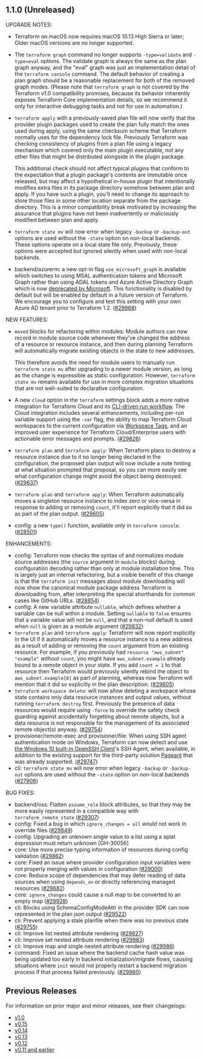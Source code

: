 ## 1.1.0 (Unreleased)

UPGRADE NOTES:

* Terraform on macOS now requires macOS 10.13 High Sierra or later; Older macOS versions are no longer supported.
* The `terraform graph` command no longer supports `-type=validate` and `-type=eval` options. The validate graph is always the same as the plan graph anyway, and the "eval" graph was just an implementation detail of the `terraform console` command. The default behavior of creating a plan graph should be a reasonable replacement for both of the removed graph modes. (Please note that `terraform graph` is not covered by the Terraform v1.0 compatibility promises, because its behavior inherently exposes Terraform Core implementation details, so we recommend it only for interactive debugging tasks and not for use in automation.)
* `terraform apply` with a previously-saved plan file will now verify that the provider plugin packages used to create the plan fully match the ones used during apply, using the same checksum scheme that Terraform normally uses for the dependency lock file. Previously Terraform was checking consistency of plugins from a plan file using a legacy mechanism which covered only the main plugin executable, not any other files that might be distributed alongside in the plugin package.

    This additional check should not affect typical plugins that conform to the expectation that a plugin package's contents are immutable once released, but may affect a hypothetical in-house plugin that intentionally modifies extra files in its package directory somehow between plan and apply. If you have such a plugin, you'll need to change its approach to store those files in some other location separate from the package directory. This is a minor compatibility break motivated by increasing the assurance that plugins have not been inadvertently or maliciously modified between plan and apply.
* `terraform state mv` will now error when legacy `-backup` or `-backup-out` options are used without the `-state` option on non-local backends. These options operate on a local state file only. Previously, these options were accepted but ignored silently when used with non-local backends. 
* backend/azurerm: a new opt-in flag `use_microsoft_graph` is available which switches to using MSAL authentication tokens and Microsoft Graph rather than using ADAL tokens and Azure Active Directory Graph which is now [deprecated by Microsoft](https://docs.microsoft.com/en-us/graph/migrate-azure-ad-graph-faq). This functionality is disabled by default but will be enabled by default in a future version of Terraform. We encourage you to configure and test this setting with your own Azure AD tenant prior to Terraform 1.2. ([#29968](https://github.com/hashicorp/terraform/issues/29968))

NEW FEATURES:

* `moved` blocks for refactoring within modules: Module authors can now record in module source code whenever they've changed the address of a resource or resource instance, and then during planning Terraform will automatically migrate existing objects in the state to new addresses.

    This therefore avoids the need for module users to manually run `terraform state mv` after upgrading to a newer module version, as long as the change is expressible as static configuration. However, `terraform state mv` remains available for use in more complex migration situations that are not well-suited to declarative configuration.
* A new `cloud` option in the `terraform` settings block adds a more native integration for Terraform Cloud and its [CLI-driven run workflow](https://www.terraform.io/docs/cloud/run/cli.html). The Cloud integration includes several enhancements, including per-run variable support using the `-var` flag, the ability to map Terraform Cloud workspaces to the current configuration via [Workspace Tags](https://www.terraform.io/docs/cloud/api/workspaces.html#get-tags), and an improved user experience for Terraform Cloud/Enterprise users with actionable error messages and prompts. ([#29826](https://github.com/hashicorp/terraform/pull/29826))
* `terraform plan` and `terraform apply`: When Terraform plans to destroy a resource instance due to it no longer being declared in the configuration, the proposed plan output will now include a note hinting at what situation prompted that proposal, so you can more easily see what configuration change might avoid the object being destroyed. ([#29637](https://github.com/hashicorp/terraform/pull/29637))
* `terraform plan` and `terraform apply`: When Terraform automatically moves a singleton resource instance to index zero or vice-versa in response to adding or removing `count`, it'll report explicitly that it did so as part of the plan output. ([#29605](https://github.com/hashicorp/terraform/pull/29605))
* config: a new `type()` function, available only in `terraform console`. ([#28501](https://github.com/hashicorp/terraform/issues/28501))

ENHANCEMENTS:

* config: Terraform now checks the syntax of and normalizes module source addresses (the `source` argument in `module` blocks) during configuration decoding rather than only at module installation time. This is largely just an internal refactoring, but a visible benefit of this change is that the `terraform init` messages about module downloading will now show the canonical module package address Terraform is downloading from, after interpreting the special shorthands for common cases like GitHub URLs. ([#28854](https://github.com/hashicorp/terraform/issues/28854))
* config: A new variable attribute `nullable`, which defines whether a variable can be null within a module. Setting `nullable` to `false` ensures that a variable value will not be `null`, and that a non-null default is used when `null` is given as a module argument ([#29832](https://github.com/hashicorp/terraform/issues/29832))
* `terraform plan` and `terraform apply`: Terraform will now report explicitly in the UI if it automatically moves a resource instance to a new address as a result of adding or removing the `count` argument from an existing resource. For example, if you previously had `resource "aws_subnet" "example"` _without_ `count`, you might have `aws_subnet.example` already bound to a remote object in your state. If you add `count = 1` to that resource then Terraform would previously silently rebind the object to `aws_subnet.example[0]` as part of planning, whereas now Terraform will mention that it did so explicitly in the plan description. ([#29605](https://github.com/hashicorp/terraform/issues/29605))
* `terraform workspace delete`: will now allow deleting a workspace whose state contains only data resource instances and output values, without running `terraform destroy` first. Previously the presence of data resources would require using `-force` to override the safety check guarding against accidentally forgetting about remote objects, but a data resource is not responsible for the management of its associated remote object(s) anyway. ([#29754](https://github.com/hashicorp/terraform/issues/29754))
* provisioner/remote-exec and provisioner/file: When using SSH agent authentication mode on Windows, Terraform can now detect and use [the Windows 10 built-in OpenSSH Client](https://devblogs.microsoft.com/powershell/using-the-openssh-beta-in-windows-10-fall-creators-update-and-windows-server-1709/)'s SSH Agent, when available, in addition to the existing support for the third-party solution [Pageant](https://documentation.help/PuTTY/pageant.html) that was already supported. ([#29747](https://github.com/hashicorp/terraform/issues/29747))
* cli: `terraform state mv` will now error when legacy `-backup` or `-backup-out` options are used without the `-state` option on non-local backends ([#27908](https://github.com/hashicorp/terraform/issues/27908))

BUG FIXES:

* backend/oss: Flatten `assume_role` block attributes, so that they may be more easily represented in a compatible way with `terraform_remote_state` ([#29307](https://github.com/hashicorp/terraform/issues/29307))
* config: Fixed a bug in which `ignore_changes = all` would not work in override files ([#29849](https://github.com/hashicorp/terraform/issues/29849))
* config: Upgrading an unknown single value to a list using a splat expression must return unknown [GH-30056]
* core: Use more precise typing information of resources during config validation ([#29862](https://github.com/hashicorp/terraform/issues/29862))
* core: Fixed an issue where provider configuration input variables were not properly merging with values in configuration ([#29000](https://github.com/hashicorp/terraform/issues/29000))
* core: Reduce scope of dependencies that may defer reading of data sources when using `depends_on` or directly referencing managed resources ([#29682](https://github.com/hashicorp/terraform/issues/29682))
* core: `ignore_changes` could cause a null map to be converted to an empty map ([#29928](https://github.com/hashicorp/terraform/issues/29928))
* cli: Blocks using SchemaConfigModeAttr in the provider SDK can now represented in the plan json output ([#29522](https://github.com/hashicorp/terraform/issues/29522))
* cli: Prevent applying a stale planfile when there was no previous state ([#29755](https://github.com/hashicorp/terraform/issues/29755))
* cli: Improve list nested attribute rendering ([#29827](https://github.com/hashicorp/terraform/issues/29827))
* cli: Improve set nested attribute rendering ([#29983](https://github.com/hashicorp/terraform/issues/29983))
* cli: Improve map and single nested attribute rendering ([#29986](https://github.com/terraform/issues/29986))
* command: Fixed an issue where the backend cache hash value was being updated too early in backend initialization/migrate flows, causing situations where `init` would not properly restart a backend migration process if that process failed previously. ([#29860](https://github.com/hashicorp/terraform/issues/29860))

## Previous Releases

For information on prior major and minor releases, see their changelogs:

* [v1.0](https://github.com/hashicorp/terraform/blob/v1.0/CHANGELOG.md)
* [v0.15](https://github.com/hashicorp/terraform/blob/v0.15/CHANGELOG.md)
* [v0.14](https://github.com/hashicorp/terraform/blob/v0.14/CHANGELOG.md)
* [v0.13](https://github.com/hashicorp/terraform/blob/v0.13/CHANGELOG.md)
* [v0.12](https://github.com/hashicorp/terraform/blob/v0.12/CHANGELOG.md)
* [v0.11 and earlier](https://github.com/hashicorp/terraform/blob/v0.11/CHANGELOG.md)
